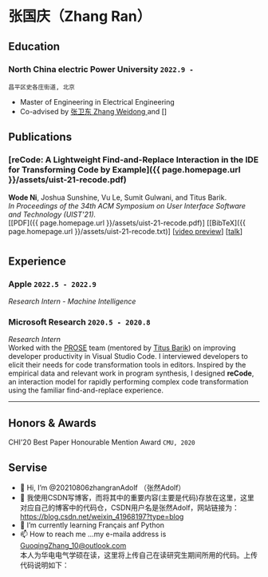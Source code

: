 # 张国庆（Zhang Ran） 


## Education

### **North China electric Power University** `2022.9 -`

```
昌平区史各庄街道, 北京
```

- Master of Engineering in Electrical Engineering
- Co-advised by [张卫东 Zhang Weidong ](https://electric.ncepu.edu.cn/szdw/xyjj6/dcycddgyjs/91e7cf913fef4b3f84b505ec24cef90a.htm) and []

## Publications

### [**reCode: A Lightweight Find-and-Replace Interaction in the IDE for Transforming Code by Example**]({{ page.homepage.url }}/assets/uist-21-recode.pdf)
**Wode Ni**, Joshua Sunshine, Vu Le, Sumit Gulwani, and Titus Barik.<br> 
_In Proceedings of the 34th ACM Symposium on User Interface Software and Technology (UIST'21)._ <br>
[[PDF]({{ page.homepage.url }}/assets/uist-21-recode.pdf)]
[[BibTeX]({{ page.homepage.url }}/assets/uist-21-recode.txt)]
[[video preview](https://youtu.be/fMdHK9UrgQ4)]
[[talk](https://youtu.be/_GQ8E7EMMws)]


#
## Experience
### **Apple** `2022.5 - 2022.9`

_Research Intern - Machine Intelligence_<br>

### **Microsoft Research** `2020.5 - 2020.8`

_Research Intern_<br>
Worked with the [PROSE](https://www.microsoft.com/en-us/research/group/prose/) team (mentored by [Titus Barik](https://www.barik.net/)) on improving developer productivity in Visual Studio Code. I interviewed developers to elicit their needs for code transformation tools in editors. Inspired by the empirical data and relevant work in program synthesis, I designed **reCode**, an interaction model for rapidly performing complex code transformation using the familiar find-and-replace experience.


---

## Honors & Awards

CHI'20 Best Paper Honourable Mention Award `CMU, 2020` <br>


## Servise
- 👋 Hi, I’m @20210806zhangranAdolf （张然Adolf）
- 👀 我使用CSDN写博客，而将其中的重要内容(主要是代码)存放在这里，这里对应自己的博客中的代码仓，CSDN用户名是张然Adolf，网站链接为：https://blog.csdn.net/weixin_41968197?type=blog
- 🌱 I’m currently learning Français anf Python
- 📫 How to reach me ...my e-maila address is GuoqingZhang_10@outlook.com<br>
本人为华电电气学硕在读，这里将上传自己在读研究生期间所用的代码。上传代码说明如下：<br>


<!---
20210806zhangranAdolf/20210806zhangranAdolf is a ✨ special ✨ repository because its `README.md` (this file) appears on your GitHub profile.
You can click the Preview link to take a look at your changes.
--->

